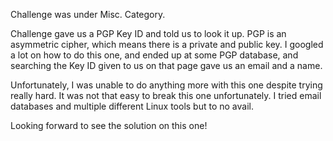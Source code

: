 Challenge was under Misc. Category.

Challenge gave us a PGP Key ID and told us to look it up. PGP is an asymmetric cipher, which means there is a private and public key. I googled a lot on how to do this one, and ended up at some PGP database, and searching the Key ID given to us on that page gave us an email and a name. 

Unfortunately, I was unable to do anything more with this one despite trying really hard. It was not that easy to break this one unfortunately. I tried email databases and multiple different Linux tools but to no avail.

Looking forward to see the solution on this one!
